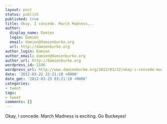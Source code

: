 ```yaml
---
layout: post
status: publish
published: true
title: Okay, I concede. March Madness...
author:
  display_name: Damien
  login: Damien
  email: damien@damienburke.org
  url: http://damienburke.org
author_login: Damien
author_email: damien@damienburke.org
author_url: http://damienburke.org
wordpress_id: 2146
wordpress_url: http://www.damienburke.org/2012/03/22/okay-i-concede-march-madness/
date: '2012-03-22 22:21:10 +0000'
date_gmt: '2012-03-23 03:21:10 +0000'
categories:
- tweet
tags:
- tweet
comments: []
---
```

<p>Okay, I concede. March Madness is exciting. Go Buckeyes!</p>
